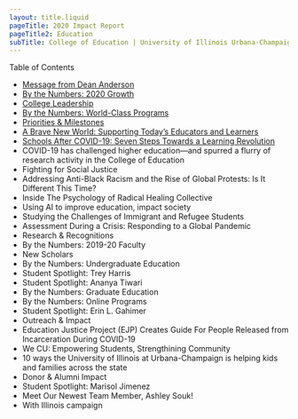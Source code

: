 ```yaml
---
layout: title.liquid
pageTitle: 2020 Impact Report
pageTitle2: Education
subTitle: College of Education | University of Illinois Urbana-Champaign
---
```

Table of Contents

* [Message from Dean Anderson](message-from-dean-anderson)
* [By the Numbers: 2020 Growth](2020-growth)
* [College Leadership](college-leadership)
* [By the Numbers: World-Class Programs](world-class-programs)
* [Priorities & Milestones](priorities-milestones)
* [A Brave New World: Supporting Today’s Educators and Learners](a-brave-new-world)
* [Schools After COVID-19: Seven Steps Towards a Learning Revolution](schools-after-covid-19)
* COVID-19 has challenged higher education—and spurred a flurry of research activity in the College of Education
* Fighting for Social Justice
* Addressing Anti-Black Racism and the Rise of Global Protests: Is It Different This Time?
* Inside The Psychology of Radical Healing Collective
* Using AI to improve education, impact society
* Studying the Challenges of Immigrant and Refugee Students
* Assessment During a Crisis: Responding to a Global Pandemic
* Research & Recognitions
* By the Numbers: 2019-20 Faculty
* New Scholars
* By the Numbers: Undergraduate Education
* Student Spotlight: Trey Harris
* Student Spotlight: Ananya Tiwari
* By the Numbers: Graduate Education
* By the Numbers: Online Programs
* Student Spotlight: Erin L. Gahimer
* Outreach & Impact
* Education Justice Project (EJP) Creates Guide For People Released from Incarceration During COVID-19
* We CU: Empowering Students, Strengthining Community
* 10 ways the University of Illinois at Urbana-Champaign is helping kids and families across the state
* Donor & Alumni Impact
* Student Spotlight: Marisol Jimenez
* Meet Our Newest Team Member, Ashley Souk!
* With Illinois campaign
